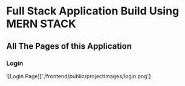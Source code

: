 # Full Stack Application Build Using MERN STACK

## All The Pages of this Application

### Login

![Login Page]['./frontend/public/projectImages/login.png']



